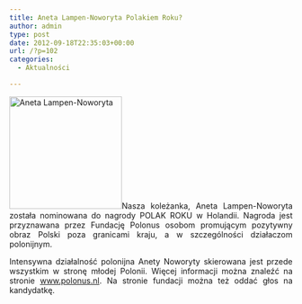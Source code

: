 ```yaml
---
title: Aneta Lampen-Noworyta Polakiem Roku?
author: admin
type: post
date: 2012-09-18T22:35:03+00:00
url: /?p=102
categories:
  - Aktualności

---
```

<p style="text-align: justify;">
  <a href="http://www.ibby.pl/wp-content/uploads/2013/02/an1.jpg" rel="lightbox[102]"><img class="alignleft size-medium wp-image-103" alt="Aneta Lampen-Noworyta" src="http://www.ibby.pl/wp-content/uploads/2013/02/an1-200x200.jpg" width="200" height="200" srcset="http://www.ibby.pl/wp-content/uploads/2013/02/an1-200x200.jpg 200w, http://www.ibby.pl/wp-content/uploads/2013/02/an1-100x100.jpg 100w, http://www.ibby.pl/wp-content/uploads/2013/02/an1.jpg 300w" sizes="(max-width: 200px) 100vw, 200px" /></a>Nasza koleżanka, Aneta Lampen-Noworyta została nominowana do nagrody POLAK ROKU w Holandii. Nagroda jest przyznawana przez Fundację Polonus osobom promującym pozytywny obraz Polski poza granicami kraju, a w szczególności działaczom polonijnym.
</p>

<p style="text-align: justify;">
  Intensywna działalność polonijna Anety Noworyty skierowana jest przede wszystkim w stronę młodej Polonii. Więcej informacji można znaleźć na stronie <a href="http://www.polonus.nl/">www.polonus.nl</a>. Na stronie fundacji można też oddać głos na kandydatkę.
</p>